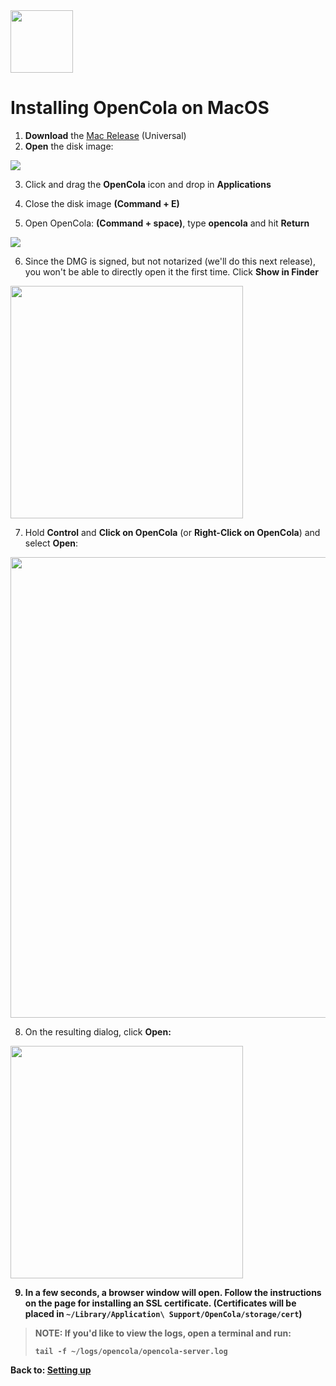<img src="../../img/pull-tab.svg" width="100" />

# Installing OpenCola on MacOS

1. <strong>Download</strong> the [Mac Release](https://github.com/johnmidgley/opencola-alpha/releases/download/v1.3.3/OpenCola-MacOS-1.3.3.dmg) (Universal)
2. <Strong>Open</strong> the disk image:

<img src="img/open-dmg.png">

3. Click and drag the <strong>OpenCola</strong> icon and drop in <strong>Applications</strong>

4. Close the disk image <strong>(Command + E)</strong>

5. Open OpenCola: <strong>(Command + space)</strong>, type <strong>opencola</strong> and hit <strong>Return</strong>

<img src="img/spotlight-search.png">

6. Since the DMG is signed, but not notarized (we'll do this next release), you won't be able to directly open it the first time. Click <strong>Show in Finder</strong>

<img src="img/cannot-be-opened.png" width="372" />

7. Hold <strong>Control</strong> and <strong>Click on OpenCola</strong> (or <strong>Right-Click on OpenCola</strong>) and select <strong>Open</strong>:

<img src="img/open-from-finder.png" width="737"/>

8. On the resulting dialog, click <strong>Open<strong>:

<img src="img/second-open.png" width="372" />

9. In a few seconds, a browser window will open. Follow the instructions on the page for installing an SSL certificate. (Certificates will be placed in ```~/Library/Application\ Support/OpenCola/storage/cert```)

> NOTE: If you'd like to view the logs, open a terminal and run:
> ```
> tail -f ~/logs/opencola/opencola-server.log
> ```

Back to: [Setting up](../../README.md#setting-up)

